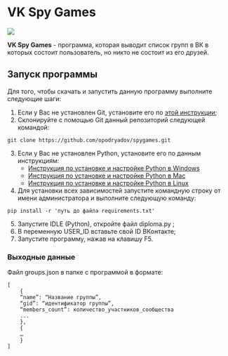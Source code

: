 ﻿# VK Spy Games
![](http://www.oko.by/uploads/posts/2018-08/thumbs/1534242655_2.jpg)

**VK Spy Games** - программа, которая выводит список групп в ВК в которых состоит пользователь, но никто не состоит из его друзей.

## Запуск программы
Для того, чтобы скачать и запустить данную программу выполните следующие шаги:
1. Если у Вас не установлен Git, установите его по [этой инструкции](https://github.com/netology-code/guides/tree/master/git);
2. Склонируйте с помощью Git данный репозиторий следующей командой:
   
```git clone https://github.com/opodryadov/spygames.git```

3. Если у Вас не установлен Python, установите его по данным инструкциям:
   - [Инструкция по установке и настройке Python в Windows](https://github.com/netology-code/guides/blob/master/python/python_windows.md)
   - [Инструкция по установке и настройке Python в Mac](https://github.com/netology-code/guides/blob/master/python/python_mac.md)
   - [Инструкция по установке и настройке Python в Linux](https://github.com/netology-code/guides/blob/master/python/python_linux.md)
4. Для установки всех зависимостей запустите командную строку от имени администратора и выполните следующую команду:
   
```pip install -r 'путь до файла requirements.txt'```

5. Запустите IDLE (Python), откройте файл diploma.py ;
6. В переменную USER_ID вставьте свой ID ВКонтакте;
7. Запустите программу, нажав на клавишу F5.

### Выходные данные
Файл groups.json в папке с программой в формате:
```
[
    {
    “name”: “Название группы”, 
    “gid”: “идентификатор группы”, 
    “members_count”: количество_участников_сообщества
    ...
    },
    {
    …
    }
]
```
